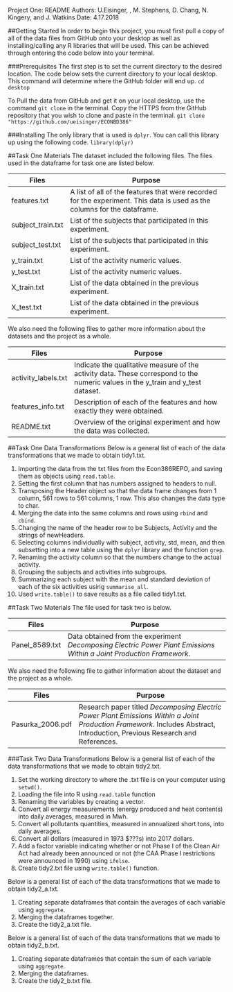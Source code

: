 Project One: README
Authors: U.Eisinger, , M. Stephens, D. Chang, N. Kingery, and J. Watkins
Date: 4.17.2018

##Getting Started
In order to begin this project, you must first pull a copy of all of the data files from GitHub onto your desktop as well as installing/calling any R libraries that will be used. This can be achieved through entering the code below into your terminal. 

###Prerequisites
The first step is to set the current directory to the desired location. The code below sets the current directory to your local desktop. This command will determine where the GitHub folder will end up. 
`cd desktop`

To Pull the data from GitHub and get it on your local desktop, use the command `git clone` in the terminal. Copy the HTTPS from the GitHub repository that you wish to clone and paste in the terminal. 
`git clone "https://github.com/ueisinger/ECONBD386"`

###Installing 
The only library that is used is `dplyr`. You can call this library up using the following code. 
`library(dplyr)`



##Task One Materials 
The dataset included the following files. 
The files used in the dataframe for task one are listed below. 

Files | Purpose
------------ | -----------------------------
features.txt | A list of all of the features that were recorded for the experiment. This data is used as the columns for the dataframe. 
subject_train.txt | List of the subjects that participated in this experiment.
subject_test.txt | List of the subjects that participated in this experiment.
y_train.txt | List of the activity numeric values. 
y_test.txt | List of the activity numeric values. 
X_train.txt | List of the data obtained in the previous experiment. 
X_test.txt | List of the data obtained in the previous experiment. 

We also need the following files to gather more information about the datasets and the project as a whole.

Files | Purpose
------------ | -----------------------------
activity_labels.txt | Indicate the qualitative measure of the activity data. These correspond to the numeric values in the y_train and y_test dataset. 
features_info.txt | Description of each of the features and how exactly they were obtained. 
README.txt | Overview of the original experiment and how the data was collected. 

##Task One Data Transformations
Below is a general list of each of the data transformations that we made to obtain tidy1.txt.  
1. Importing the data from the txt files from the Econ386REPO, and saving them as objects using `read.table`. 
2. Setting the first column that has numbers assigned to headers to null.
3. Transposing the Header object so that the data frame changes from 1 column, 561 rows to 561 columns, 1 row. This also changes the data type to char.
4. Merging the data into the same columns and rows using `rbind` and `cbind`. 
5. Changing the name of the header row to be Subjects, Activity and the strings of newHeaders.
6. Selecting columns individually with subject, activity, std, mean, and then subsetting into a new table using the `dplyr` library and the function `grep`.
7. Renaming the activity column so that the numbers change to the actual activity.
8. Grouping the subjects and activities into subgroups.
9. Summarizing each subject with the mean and standard deviation of each of the six activities using `summarise_all`. 
10. Used `write.table()` to save results as a file called tidy1.txt. 


##Task Two Materials
The file used for task two is below.

Files | Purpose
------------ | -----------------------------
Panel_8589.txt | Data obtained from the experiment _Decomposing Electric Power Plant Emissions Within a Joint Production Framework_. 

We also need the following file to gather information about the dataset and the project as a whole. 

Files | Purpose
------------ | -----------------------------
Pasurka_2006.pdf | Research paper titled _Decomposing Electric Power Plant Emissions Within a Joint Production Framework_. Includes Abstract, Introduction, Previous Research and References. 

###Task Two Data Transformations
Below is a general list of each of the data transformations that we made to obtain tidy2.txt. 

1. Set the working directory to where the .txt file is on your computer using `setwd()`. 
2. Loading the file into R using `read.table` function
3. Renaming the variables by creating a vector. 
4. Convert all energy measurements (energy produced and heat contents) into daily averages, measured in Mwh.
5. Convert all pollutants quantities, measured in annualized short tons, into daily averages.
6. Convert all dollars (measured in 1973 $???s) into 2017 dollars.
7. Add a factor variable indicating whether or not Phase I of the Clean Air Act had already been announced or not (the CAA Phase I restrictions were announced in 1990) using `ifelse`. 
8. Create tidy2.txt file using `write.table()` function. 

Below is a general list of each of the data transformations that we made to obtain tidy2_a.txt. 

1. Creating separate dataframes that contain the averages of each variable using `aggregate`. 
2. Merging the dataframes together. 
3. Create the tidy2_a.txt file. 

Below is a general list of each of the data transformations that we made to obtain tidy2_b.txt.

1. Creating separate dataframes that contain the sum of each variable using `aggregate`. 
2. Merging the dataframes.
3. Create the tidy2_b.txt file.


